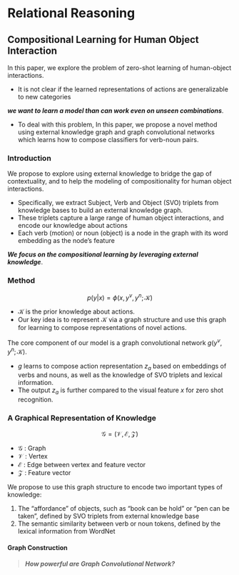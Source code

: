 # Relational Reasoning

## Compositional Learning for Human Object Interaction

In this paper, we explore the problem of zero-shot learning of human-object interactions.

- It is not clear if the learned representations of actions are generalizable to new categories

***we want to learn a model than can work even on unseen combinations***.

- To deal with this problem, In this paper, we propose a novel method using external knowledge graph and graph convolutional networks which learns how to compose classifiers for verb-noun pairs. 

### Introduction

We propose to explore using external knowledge to bridge the gap of contextuality, and to help the modeling of compositionality for human object interactions.

- Specifically, we extract Subject, Verb and Object (SVO) triplets from knowledge bases to build an external knowledge graph.
- These triplets capture a large range of human object interactions, and encode our knowledge about actions
- Each verb (motion) or noun (object) is a node in the graph with its word embedding as the node’s feature

***We focus on the compositional learning by leveraging external knowledge***.

### Method

$$
p(y|x) = \phi(x,y^v,y^n;\mathcal{K})
$$

- $\mathcal{K}$ is the prior knowledge about actions.
- Our key idea is to represent $\mathcal{K}$ via a graph structure and use this graph for learning to compose representations of novel actions.

The core component of our model is a graph convolutional network $g(y^v,y^n;\mathcal{K})$.

- $g$ learns to compose action representation $z_a$ based on embeddings of verbs and nouns, as well as the knowledge of SVO triplets and lexical information.
- The output $z_a$ is further compared to the visual feature $x$ for zero shot recognition.

### A Graphical Representation of Knowledge

$$
\mathcal{G} = \mathcal{(V, E, Z)}
$$

- $\mathcal{G}$ : Graph
- $\mathcal{V}$  : Vertex
- $\mathcal{E}$  : Edge between vertex and feature vector
- $\mathcal{Z}$ : Feature vector

We propose to use this graph structure to encode two important types of knowledge:

1. The “affordance” of objects, such as “book can be hold” or “pen can be taken”, defined by SVO triplets from external knowledge base
2. The semantic similarity between verb or noun tokens, defined by the lexical information from WordNet 

#### Graph Construction

> ***How powerful are Graph Convolutional Network?***
